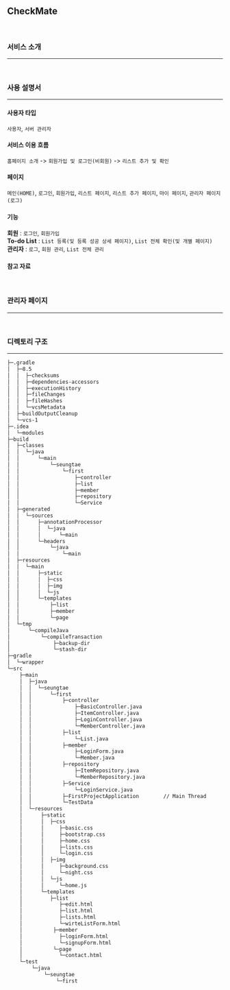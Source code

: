 ## CheckMate
<br>

### 서비스 소개
---
<br>


### 사용 설명서
---

  #### 사용자 타입
  `사용자`, `서버 관리자`
  #### 서비스 이용 흐름
  `홈페이지 소개` -> `회원가입 및 로그인(비회원)` -> `리스트 추가 및 확인`
  #### 페이지
  `메인(HOME)`, `로그인`, `회원가입`, `리스트 페이지`, `리스트 추가 페이지`, `마이 페이지`, `관리자 페이지(로그)`
  #### 기능
  **회원** : `로그인`, `회원가입` <br>
  **To-do List** : `List 등록(및 등록 성공 상세 페이지)`, `List 전체 확인(및 개별 페이지)` <br>
  **관리자** : `로그`, `회원 관리`, `List 전체 관리` <br>
  #### 참고 자료
<br>


### 관리자 페이지
---
<br>


### 디렉토리 구조
---
```bash
├─.gradle
│  ├─8.5
│  │  ├─checksums
│  │  ├─dependencies-accessors
│  │  ├─executionHistory
│  │  ├─fileChanges
│  │  ├─fileHashes
│  │  └─vcsMetadata
│  ├─buildOutputCleanup
│  └─vcs-1
├─.idea
│  └─modules
├─build
│  ├─classes
│  │  └─java
│  │      └─main
│  │          └─seungtae
│  │              └─first
│  │                  ├─controller
│  │                  ├─list
│  │                  ├─member
│  │                  ├─repository
│  │                  └─Service
│  ├─generated
│  │  └─sources
│  │      ├─annotationProcessor
│  │      │  └─java
│  │      │      └─main
│  │      └─headers
│  │          └─java
│  │              └─main
│  ├─resources
│  │  └─main
│  │      ├─static
│  │      │  ├─css
│  │      │  ├─img
│  │      │  └─js
│  │      └─templates
│  │          ├─list
│  │          ├─member
│  │          └─page
│  └─tmp
│      └─compileJava
│          └─compileTransaction
│              ├─backup-dir
│              └─stash-dir
├─gradle
│  └─wrapper
└─src
    ├─main
    │  ├─java
    │  │  └─seungtae
    │  │      └─first
    │  │          ├─controller
    │  │              ├─BasicController.java
    │  │              ├─ItemController.java
    │  │              ├─LoginController.java
    │  │              └─MemberController.java
    │  │          ├─list
    │  │              └─List.java
    │  │          ├─member
    │  │              ├─LoginForm.java
    │  │              └─Member.java
    │  │          ├─repository
    │  │              ├─ItemRepository.java
    │  │              └─MemberRepository.java
    │  │          ├─Service
    │  │              └─LoginService.java
    │  │          ├─FirstProjectApplication        // Main Thread
    │  │          └─TestData
    │  └─resources
    │      ├─static
    │      │  ├─css
    │      │     ├─basic.css
    │      │     ├─bootstrap.css
    │      │     ├─home.css
    │      │     ├─lists.css
    │      │     └─login.css
    │      │  ├─img
    │      │     ├─background.css
    │      │     └─night.css
    │      │  └─js
    │      │     └─home.js
    │      └─templates
    │         ├─list
    │            ├─edit.html
    │            ├─list.html
    │            ├─lists.html
    │            └─wirteListForm.html
    │          ├─member
    │            ├─loginForm.html
    │            └─signupForm.html
    │          └─page
    │            └─contact.html
    └─test
        └─java
            └─seungtae
                └─first
```

<br>
